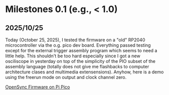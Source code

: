 # Milestones 0.1 (e.g., < 1.0)

## 2025/10/25
Today (October 25, 2025), I tested the firmware on a "old" RP2040 microcontroller via the o.g. pico dev board. Everything passed testing except for the external trigger assembly program which seems to need a little help. This shouldn't be too hard especially since I got a new osciliscope in yesterday on top of the simplicity of the PIO subset of the assembly language (totally does not give me flashbacks to computer architecture clases and multimedia extensensions). Anyhow, here is a demo using the freerun mode on output and clock channel zero.

[OpenSync Firmware on Pi Pico](assets/videos/pico_sequencer_freerun.mp4)